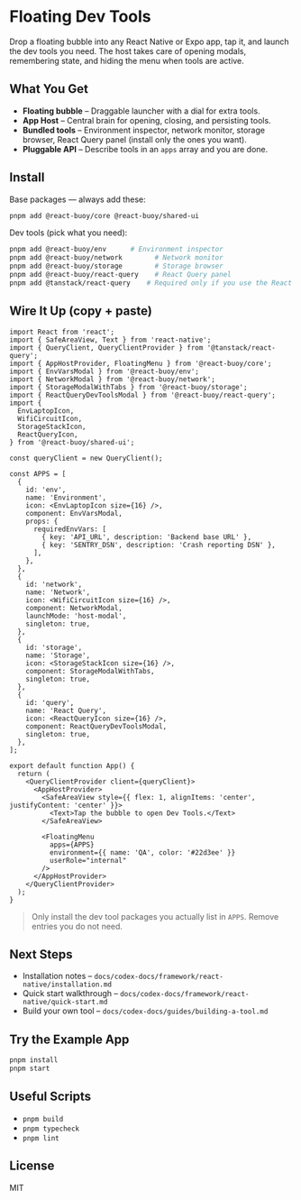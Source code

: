 # Floating Dev Tools

Drop a floating bubble into any React Native or Expo app, tap it, and launch the dev tools you need. The host takes care of opening modals, remembering state, and hiding the menu when tools are active.

## What You Get
- **Floating bubble** – Draggable launcher with a dial for extra tools.
- **App Host** – Central brain for opening, closing, and persisting tools.
- **Bundled tools** – Environment inspector, network monitor, storage browser, React Query panel (install only the ones you want).
- **Pluggable API** – Describe tools in an `apps` array and you are done.

## Install
Base packages — always add these:
```bash
pnpm add @react-buoy/core @react-buoy/shared-ui
```

Dev tools (pick what you need):
```bash
pnpm add @react-buoy/env      # Environment inspector
pnpm add @react-buoy/network        # Network monitor
pnpm add @react-buoy/storage        # Storage browser
pnpm add @react-buoy/react-query    # React Query panel
pnpm add @tanstack/react-query    # Required only if you use the React Query panel
```

## Wire It Up (copy + paste)
```tsx
import React from 'react';
import { SafeAreaView, Text } from 'react-native';
import { QueryClient, QueryClientProvider } from '@tanstack/react-query';
import { AppHostProvider, FloatingMenu } from '@react-buoy/core';
import { EnvVarsModal } from '@react-buoy/env';
import { NetworkModal } from '@react-buoy/network';
import { StorageModalWithTabs } from '@react-buoy/storage';
import { ReactQueryDevToolsModal } from '@react-buoy/react-query';
import {
  EnvLaptopIcon,
  WifiCircuitIcon,
  StorageStackIcon,
  ReactQueryIcon,
} from '@react-buoy/shared-ui';

const queryClient = new QueryClient();

const APPS = [
  {
    id: 'env',
    name: 'Environment',
    icon: <EnvLaptopIcon size={16} />,
    component: EnvVarsModal,
    props: {
      requiredEnvVars: [
        { key: 'API_URL', description: 'Backend base URL' },
        { key: 'SENTRY_DSN', description: 'Crash reporting DSN' },
      ],
    },
  },
  {
    id: 'network',
    name: 'Network',
    icon: <WifiCircuitIcon size={16} />,
    component: NetworkModal,
    launchMode: 'host-modal',
    singleton: true,
  },
  {
    id: 'storage',
    name: 'Storage',
    icon: <StorageStackIcon size={16} />,
    component: StorageModalWithTabs,
    singleton: true,
  },
  {
    id: 'query',
    name: 'React Query',
    icon: <ReactQueryIcon size={16} />,
    component: ReactQueryDevToolsModal,
    singleton: true,
  },
];

export default function App() {
  return (
    <QueryClientProvider client={queryClient}>
      <AppHostProvider>
        <SafeAreaView style={{ flex: 1, alignItems: 'center', justifyContent: 'center' }}>
          <Text>Tap the bubble to open Dev Tools.</Text>
        </SafeAreaView>

        <FloatingMenu
          apps={APPS}
          environment={{ name: 'QA', color: '#22d3ee' }}
          userRole="internal"
        />
      </AppHostProvider>
    </QueryClientProvider>
  );
}
```

> Only install the dev tool packages you actually list in `APPS`. Remove entries you do not need.

## Next Steps
- Installation notes – `docs/codex-docs/framework/react-native/installation.md`
- Quick start walkthrough – `docs/codex-docs/framework/react-native/quick-start.md`
- Build your own tool – `docs/codex-docs/guides/building-a-tool.md`

## Try the Example App
```bash
pnpm install
pnpm start
```

## Useful Scripts
- `pnpm build`
- `pnpm typecheck`
- `pnpm lint`

## License
MIT
